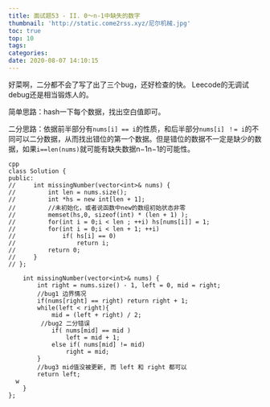 ```yaml
---
title: 面试题53 - II. 0～n-1中缺失的数字
thumbnail: 'http://static.come2rss.xyz/尼尔机械.jpg'
toc: true
top: 10
tags:
categories:
date: 2020-08-07 14:10:15
---
```


<!-- more -->



好菜啊，二分都不会了写了出了三个bug，还好检查的快。 Leecode的无调试debug还是相当锻炼人的。

简单思路：hash一下每个数据，找出空白值即可。

二分思路：依据前半部分有`nums[i] == i`的性质，和后半部分`nums[i] ！= i`的不同可以二分数据，从而找出错位的第一个数据。但是错位的数据不一定是缺少的数据，如果`i==len(nums)`就可能有缺失数据n−1n−1的可能性。



```
cpp
class Solution {
public:
//     int missingNumber(vector<int>& nums) {
//         int len = nums.size();
//         int *hs = new int[len + 1];
//         //未初始化，或者说函数中new的数组初始状态非零
//         memset(hs,0, sizeof(int) * (len + 1) );
//         for(int i = 0;i < len ; ++i) hs[nums[i]] = 1;
//         for(int i = 0;i < len + 1; ++i)
//             if( hs[i] == 0) 
//                 return i; 
//         return 0;
//     }
// };

    int missingNumber(vector<int>& nums) {
        int right = nums.size() - 1, left = 0, mid = right;
        //bug1 边界情况
        if(nums[right] == right) return right + 1;
        while(left < right){
            mid = (left + right) / 2;
         //bug2 二分错误
            if( nums[mid] == mid )
                left = mid + 1;
            else if( nums[mid] != mid)
                right = mid;
        }
        //bug3 mid值没被更新, 而 left 和 right 都可以
        return left;
  w
    }
};

```